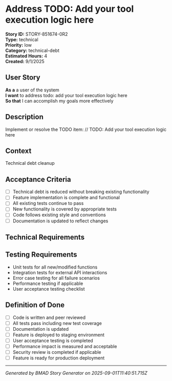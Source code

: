 # Address TODO: Add your tool execution logic here

**Story ID:** STORY-851674-0R2  
**Type:** technical  
**Priority:** low  
**Category:** technical-debt  
**Estimated Hours:** 4  
**Created:** 9/1/2025

## User Story

**As a** a user of the system  
**I want** to address todo: add your tool execution logic here  
**So that** I can accomplish my goals more effectively

## Description

Implement or resolve the TODO item: // TODO: Add your tool execution logic here

## Context

Technical debt cleanup

## Acceptance Criteria

- [ ] Technical debt is reduced without breaking existing functionality
- [ ] Feature implementation is complete and functional
- [ ] All existing tests continue to pass
- [ ] New functionality is covered by appropriate tests
- [ ] Code follows existing style and conventions
- [ ] Documentation is updated to reflect changes

## Technical Requirements



## Testing Requirements

- Unit tests for all new/modified functions
- Integration tests for external API interactions
- Error case testing for all failure scenarios
- Performance testing if applicable
- User acceptance testing checklist

## Definition of Done

- [ ] Code is written and peer reviewed
- [ ] All tests pass including new test coverage
- [ ] Documentation is updated
- [ ] Feature is deployed to staging environment
- [ ] User acceptance testing is completed
- [ ] Performance impact is measured and acceptable
- [ ] Security review is completed if applicable
- [ ] Feature is ready for production deployment

---

*Generated by BMAD Story Generator on 2025-09-01T11:40:51.715Z*
